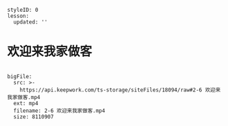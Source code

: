 ```@Lesson
styleID: 0
lesson:
  updated: ''

```
# 欢迎来我家做客
```@BigFile

bigFile:
  src: >-
    https://api.keepwork.com/ts-storage/siteFiles/18094/raw#2-6 欢迎来我家做客.mp4
  ext: mp4
  filename: 2-6 欢迎来我家做客.mp4
  size: 8110907
          
```